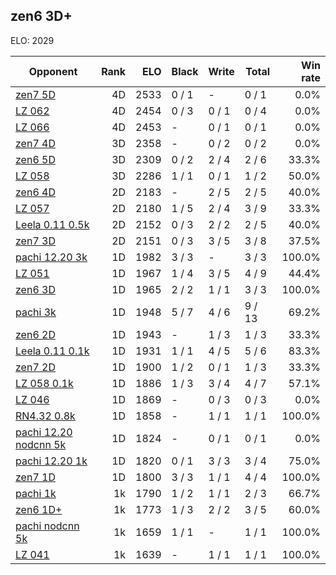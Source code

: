 ## zen6 3D+ ##

ELO: 2029

Opponent | Rank | ELO | Black | Write | Total | Win rate
---------|-----:|----:|-------|-------|-------|-------:
[zen7 5D](zen7%205D.md) | 4D | 2533 | 0 / 1 | - | 0 / 1 | 0.0%
[LZ 062](LZ%20062.md) | 4D | 2454 | 0 / 3 | 0 / 1 | 0 / 4 | 0.0%
[LZ 066](LZ%20066.md) | 4D | 2453 | - | 0 / 1 | 0 / 1 | 0.0%
[zen7 4D](zen7%204D.md) | 3D | 2358 | - | 0 / 2 | 0 / 2 | 0.0%
[zen6 5D](zen6%205D.md) | 3D | 2309 | 0 / 2 | 2 / 4 | 2 / 6 | 33.3%
[LZ 058](LZ%20058.md) | 3D | 2286 | 1 / 1 | 0 / 1 | 1 / 2 | 50.0%
[zen6 4D](zen6%204D.md) | 2D | 2183 | - | 2 / 5 | 2 / 5 | 40.0%
[LZ 057](LZ%20057.md) | 2D | 2180 | 1 / 5 | 2 / 4 | 3 / 9 | 33.3%
[Leela 0.11 0.5k](Leela%200.11%200.5k.md) | 2D | 2152 | 0 / 3 | 2 / 2 | 2 / 5 | 40.0%
[zen7 3D](zen7%203D.md) | 2D | 2151 | 0 / 3 | 3 / 5 | 3 / 8 | 37.5%
[pachi 12.20 3k](pachi%2012.20%203k.md) | 1D | 1982 | 3 / 3 | - | 3 / 3 | 100.0%
[LZ 051](LZ%20051.md) | 1D | 1967 | 1 / 4 | 3 / 5 | 4 / 9 | 44.4%
[zen6 3D](zen6%203D.md) | 1D | 1965 | 2 / 2 | 1 / 1 | 3 / 3 | 100.0%
[pachi 3k](pachi%203k.md) | 1D | 1948 | 5 / 7 | 4 / 6 | 9 / 13 | 69.2%
[zen6 2D](zen6%202D.md) | 1D | 1943 | - | 1 / 3 | 1 / 3 | 33.3%
[Leela 0.11 0.1k](Leela%200.11%200.1k.md) | 1D | 1931 | 1 / 1 | 4 / 5 | 5 / 6 | 83.3%
[zen7 2D](zen7%202D.md) | 1D | 1900 | 1 / 2 | 0 / 1 | 1 / 3 | 33.3%
[LZ 058 0.1k](LZ%20058%200.1k.md) | 1D | 1886 | 1 / 3 | 3 / 4 | 4 / 7 | 57.1%
[LZ 046](LZ%20046.md) | 1D | 1869 | - | 0 / 3 | 0 / 3 | 0.0%
[RN4.32 0.8k](RN4.32%200.8k.md) | 1D | 1858 | - | 1 / 1 | 1 / 1 | 100.0%
[pachi 12.20 nodcnn 5k](pachi%2012.20%20nodcnn%205k.md) | 1D | 1824 | - | 0 / 1 | 0 / 1 | 0.0%
[pachi 12.20 1k](pachi%2012.20%201k.md) | 1D | 1820 | 0 / 1 | 3 / 3 | 3 / 4 | 75.0%
[zen7 1D](zen7%201D.md) | 1D | 1800 | 3 / 3 | 1 / 1 | 4 / 4 | 100.0%
[pachi 1k](pachi%201k.md) | 1k | 1790 | 1 / 2 | 1 / 1 | 2 / 3 | 66.7%
[zen6 1D+](zen6%201D+.md) | 1k | 1773 | 1 / 3 | 2 / 2 | 3 / 5 | 60.0%
[pachi nodcnn 5k](pachi%20nodcnn%205k.md) | 1k | 1659 | 1 / 1 | - | 1 / 1 | 100.0%
[LZ 041](LZ%20041.md) | 1k | 1639 | - | 1 / 1 | 1 / 1 | 100.0%
